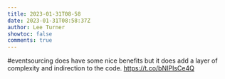 ```yaml
---
title: 2023-01-31T08-58
date: 2023-01-31T08:58:37Z
author: Lee Turner
showtoc: false
comments: true
---
```


#eventsourcing does have some nice benefits but it does add a layer of complexity and indirection to the code. https://t.co/bNIPIsCe4Q

